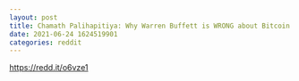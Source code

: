 ```yaml
--- 
layout: post 
title: Chamath Palihapitiya: Why Warren Buffett is WRONG about Bitcoin 
date: 2021-06-24 1624519901 
categories: reddit 
--- 
```

https://redd.it/o6vze1